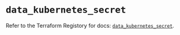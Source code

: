 # `data_kubernetes_secret`

Refer to the Terraform Registory for docs: [`data_kubernetes_secret`](https://registry.terraform.io/providers/hashicorp/kubernetes/2.25.1/docs/data-sources/secret).
